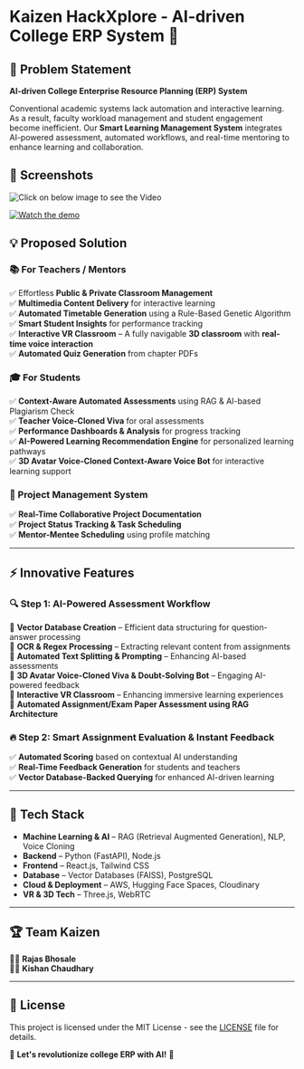 # Kaizen HackXplore - AI-driven College ERP System 🚀

## 📌 Problem Statement
**AI-driven College Enterprise Resource Planning (ERP) System**

Conventional academic systems lack automation and interactive learning. As a result, faculty workload management and student engagement become inefficient. Our **Smart Learning Management System** integrates AI-powered assessment, automated workflows, and real-time mentoring to enhance learning and collaboration.


## 📸 Screenshots

![Click on below image to see the Video]([https://ik.imagekit.io/lsjvrmtvi3/image.png?updatedAt=1747678060452](https://ik.imagekit.io/lsjvrmtvi3/image.png?updatedAt=1747678703199))

[![Watch the demo](https://img.youtube.com/vi/tMfetxLZQWM/0.jpg)](https://www.youtube.com/watch?v=tMfetxLZQWM)



## 💡 Proposed Solution

### 📚 For Teachers / Mentors
✅ Effortless **Public & Private Classroom Management**  
✅ **Multimedia Content Delivery** for interactive learning  
✅ **Automated Timetable Generation** using a Rule-Based Genetic Algorithm  
✅ **Smart Student Insights** for performance tracking  
✅ **Interactive VR Classroom** – A fully navigable **3D classroom** with **real-time voice interaction**  
✅ **Automated Quiz Generation** from chapter PDFs  

### 🎓 For Students
✅ **Context-Aware Automated Assessments** using RAG & AI-based Plagiarism Check  
✅ **Teacher Voice-Cloned Viva** for oral assessments  
✅ **Performance Dashboards & Analysis** for progress tracking  
✅ **AI-Powered Learning Recommendation Engine** for personalized learning pathways  
✅ **3D Avatar Voice-Cloned Context-Aware Voice Bot** for interactive learning support  

### 🏫 Project Management System
✅ **Real-Time Collaborative Project Documentation**  
✅ **Project Status Tracking & Task Scheduling**  
✅ **Mentor-Mentee Scheduling** using profile matching  

---
## ⚡ Innovative Features

### 🔍 Step 1: AI-Powered Assessment Workflow
🔹 **Vector Database Creation** – Efficient data structuring for question-answer processing  
🔹 **OCR & Regex Processing** – Extracting relevant content from assignments  
🔹 **Automated Text Splitting & Prompting** – Enhancing AI-based assessments  
🔹 **3D Avatar Voice-Cloned Viva & Doubt-Solving Bot** – Engaging AI-powered feedback  
🔹 **Interactive VR Classroom** – Enhancing immersive learning experiences  
🔹 **Automated Assignment/Exam Paper Assessment using RAG Architecture**  

### 🔥 Step 2: Smart Assignment Evaluation & Instant Feedback
✅ **Automated Scoring** based on contextual AI understanding  
✅ **Real-Time Feedback Generation** for students and teachers  
✅ **Vector Database-Backed Querying** for enhanced AI-driven learning  

---
## 📌 Tech Stack
- **Machine Learning & AI** – RAG (Retrieval Augmented Generation), NLP, Voice Cloning
- **Backend** – Python (FastAPI), Node.js
- **Frontend** – React.js, Tailwind CSS
- **Database** – Vector Databases (FAISS), PostgreSQL
- **Cloud & Deployment** – AWS, Hugging Face Spaces, Cloudinary
- **VR & 3D Tech** – Three.js, WebRTC

---
## 🏆 Team Kaizen
👨‍💻 **Rajas Bhosale**  
👨‍💻 **Kishan Chaudhary**  

---
## 📜 License
This project is licensed under the MIT License - see the [LICENSE](LICENSE) file for details.

🚀 **Let's revolutionize college ERP with AI!** 🌟

